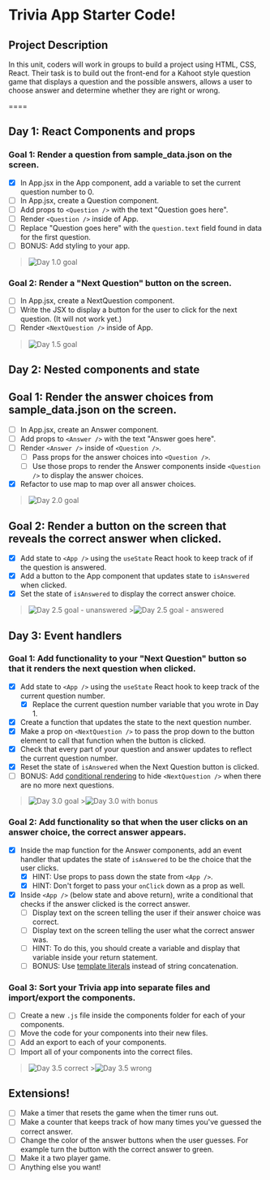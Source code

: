 # Trivia App Starter Code!

## Project Description

In this unit, coders will work in groups to build a project using HTML, CSS, React. Their task is to build out the front-end for a Kahoot style question game that displays a question and the possible answers, allows a user to choose answer and determine whether they are right or wrong.

====

## Day 1: React Components and props

### Goal 1: Render a question from sample_data.json on the screen.

- [x] In App.jsx in the App component, add a variable to set the current question number to 0.
- [ ] In App.jsx, create a Question component.
- [ ] Add props to `<Question />` with the text "Question goes here".
- [ ] Render `<Question />` inside of App.
- [ ] Replace "Question goes here" with the `question.text` field found in data for the first question.
- [ ] BONUS: Add styling to your app.

> ![Day 1.0 goal](https://i.imgur.com/eTZAXGk.png)

### Goal 2: Render a "Next Question" button on the screen.

- [ ] In App.jsx, create a NextQuestion component.
- [ ] Write the JSX to display a button for the user to click for the next question. (It will not work yet.)
- [ ] Render `<NextQuestion />` inside of App.

> ![Day 1.5 goal](https://i.imgur.com/o4MzPjL.png)

## Day 2: Nested components and state

## Goal 1: Render the answer choices from sample_data.json on the screen.

- [ ] In App.jsx, create an Answer component.
- [ ] Add props to `<Answer />` with the text "Answer goes here".
- [ ] Render `<Answer />` inside of `<Question />`.
  - [ ] Pass props for the answer choices into `<Question />`.
  - [ ] Use those props to render the Answer components inside `<Question />` to display the answer choices.
- [x] Refactor to use map to map over all answer choices.

> ![Day 2.0 goal](https://i.imgur.com/VpA8eRc.png)

## Goal 2: Render a button on the screen that reveals the correct answer when clicked.

- [x] Add state to `<App />` using the `useState` React hook to keep track of if the question is answered.
- [x] Add a button to the App component that updates state to `isAnswered` when clicked.
- [x] Set the state of `isAnswered` to display the correct answer choice.

> ![Day 2.5 goal - unanswered](https://i.imgur.com/JI6GroE.png) >![Day 2.5 goal - answered](https://i.imgur.com/rufYX84.png)

## Day 3: Event handlers

### Goal 1: Add functionality to your "Next Question" button so that it renders the next question when clicked.

- [x] Add state to `<App />` using the `useState` React hook to keep track of the current question number.
  - [x] Replace the current question number variable that you wrote in Day 1.
- [x] Create a function that updates the state to the next question number.
- [x] Make a prop on `<NextQuestion />` to pass the prop down to the button element to call that function when the button is clicked.
- [x] Check that every part of your question and answer updates to reflect the current question number.
- [x] Reset the state of `isAnswered` when the Next Question button is clicked.
- [ ] BONUS: Add [conditional rendering](https://reactjs.org/docs/conditional-rendering.html) to hide `<NextQuestion />` when there are no more next questions.

> ![Day 3.0 goal](https://i.imgur.com/fetraPF.png) >![Day 3.0 with bonus](https://i.imgur.com/GruM8g2.png)

### Goal 2: Add functionality so that when the user clicks on an answer choice, the correct answer appears.

- [x] Inside the map function for the Answer components, add an event handler that updates the state of `isAnswered` to be the choice that the user clicks.
  - [x] HINT: Use props to pass down the state from `<App />`.
  - [x] HINT: Don't forget to pass your `onClick` down as a prop as well.
- [x] Inside `<App />` (below state and above return), write a conditional that checks if the answer clicked is the correct answer.
  - [ ] Display text on the screen telling the user if their answer choice was correct.
  - [ ] Display text on the screen telling the user what the correct answer was.
  - [ ] HINT: To do this, you should create a variable and display that variable inside your return statement.
  - [ ] BONUS: Use [template literals](https://developer.mozilla.org/en-US/docs/Web/JavaScript/Reference/Template_literals) instead of string concatenation.

### Goal 3: Sort your Trivia app into separate files and import/export the components.

- [ ] Create a new `.js` file inside the components folder for each of your components.
- [ ] Move the code for your components into their new files.
- [ ] Add an export to each of your components.
- [ ] Import all of your components into the correct files.

> ![Day 3.5 correct](https://i.imgur.com/HC7M6LH.png) >![Day 3.5 wrong](https://i.imgur.com/DWQu3bb.png)

## Extensions!

- [ ] Make a timer that resets the game when the timer runs out.
- [ ] Make a counter that keeps track of how many times you've guessed the correct answer.
- [ ] Change the color of the answer buttons when the user guesses. For example turn the button with the correct answer to green.
- [ ] Make it a two player game.
- [ ] Anything else you want!
